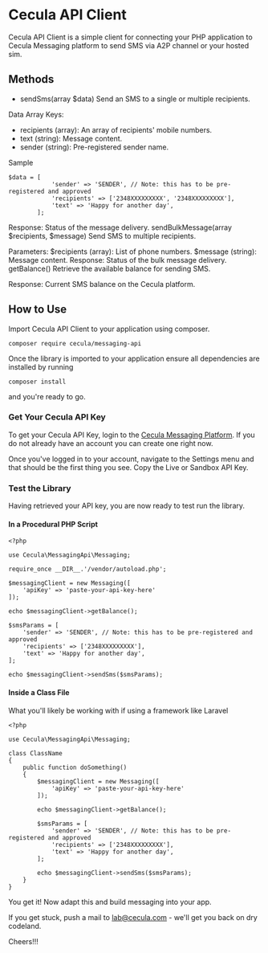# Cecula API Client
Cecula API Client is a simple client for connecting your PHP application to Cecula Messaging platform to send SMS via A2P channel or your hosted sim.

## Methods
- sendSms(array $data)
Send an SMS to a single or multiple recipients.

Data Array Keys:
- recipients (array): An array of recipients' mobile numbers. 
- text (string): Message content.
- sender (string): Pre-registered sender name.

Sample
```
$data = [
            'sender' => 'SENDER', // Note: this has to be pre-registered and approved
            'recipients' => ['2348XXXXXXXXX', '2348XXXXXXXXX'],
            'text' => 'Happy for another day',
        ];
```
Response: Status of the message delivery.
sendBulkMessage(array $recipients, $message)
Send SMS to multiple recipients.

Parameters:
$recipients (array): List of phone numbers.
$message (string): Message content.
Response: Status of the bulk message delivery.
getBalance()
Retrieve the available balance for sending SMS.

Response: Current SMS balance on the Cecula platform.

## How to Use
Import Cecula API Client to your application using composer.

```
composer require cecula/messaging-api
```
Once the library is imported to your application ensure all dependencies are installed by running
```
composer install
```
and you're ready to go.

### Get Your Cecula API Key
To get your Cecula API Key, login to the [Cecula Messaging Platform](https://app.cecula.com). If you do not already have an account you can create one right now.

Once you've logged in to your account, navigate to the Settings menu and that should be the first thing you see. Copy the Live or Sandbox API Key.

### Test the Library

Having retrieved your API key, you are now ready to test run the library.

#### In a Procedural PHP Script

```
<?php

use Cecula\MessagingApi\Messaging;

require_once __DIR__.'/vendor/autoload.php';

$messagingClient = new Messaging([
    'apiKey' => 'paste-your-api-key-here'
]);

echo $messagingClient->getBalance();

$smsParams = [
    'sender' => 'SENDER', // Note: this has to be pre-registered and approved
    'recipients' => ['2348XXXXXXXXX'],
    'text' => 'Happy for another day',
];

echo $messagingClient->sendSms($smsParams);
```

#### Inside a Class File 
What you'll likely be working with if using a framework like Laravel

```
<?php

use Cecula\MessagingApi\Messaging;

class ClassName
{
    public function doSomething()
    {
        $messagingClient = new Messaging([
            'apiKey' => 'paste-your-api-key-here'
        ]);

        echo $messagingClient->getBalance();

        $smsParams = [
            'sender' => 'SENDER', // Note: this has to be pre-registered and approved
            'recipients' => ['2348XXXXXXXXX'],
            'text' => 'Happy for another day',
        ];

        echo $messagingClient->sendSms($smsParams);
    }
}
```

You get it! Now adapt this and build messaging into your app.

If you get stuck, push a mail to lab@cecula.com - we'll get you back on dry codeland.

Cheers!!!